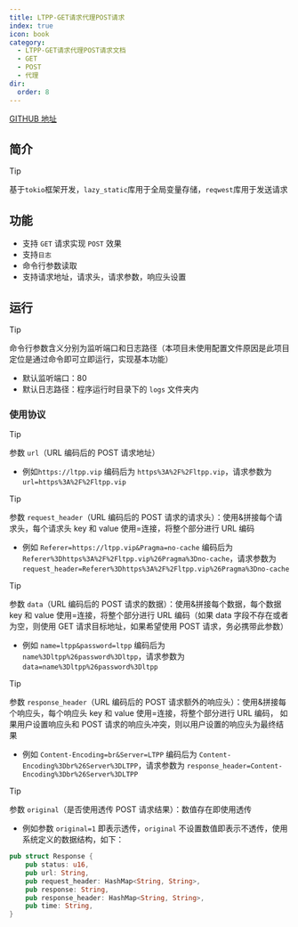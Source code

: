 ```yaml
---
title: LTPP-GET请求代理POST请求
index: true
icon: book
category:
  - LTPP-GET请求代理POST请求文档
  - GET
  - POST
  - 代理
dir:
  order: 8
---
```


<Share colorful />

[GITHUB 地址](https://github.com/eastspire/rust-get-proxy-request)

## 简介

> [!tip]
> 基于`tokio`框架开发，`lazy_static`库用于全局变量存储，`reqwest`库用于发送请求

## 功能

- 支持 `GET` 请求实现 `POST` 效果
- 支持`日志`
- 命令行参数读取
- 支持请求地址，请求头，请求参数，响应头设置

## 运行

> [!tip]
> 命令行参数含义分别为监听端口和日志路径（本项目未使用配置文件原因是此项目定位是通过命令即可立即运行，实现基本功能）

- 默认监听端口：80
- 默认日志路径：程序运行时目录下的 `logs` 文件夹内

### 使用协议

> [!tip]
> 参数 `url`（URL 编码后的 POST 请求地址）

- 例如`https://ltpp.vip` 编码后为 `https%3A%2F%2Fltpp.vip`，请求参数为 `url=https%3A%2F%2Fltpp.vip`

> [!tip]
> 参数 `request_header`（URL 编码后的 POST 请求的请求头）：使用&拼接每个请求头，每个请求头 key 和 value 使用=连接，将整个部分进行 URL 编码

- 例如 `Referer=https://ltpp.vip&Pragma=no-cache` 编码后为 `Referer%3Dhttps%3A%2F%2Fltpp.vip%26Pragma%3Dno-cache`，请求参数为 `request_header=Referer%3Dhttps%3A%2F%2Fltpp.vip%26Pragma%3Dno-cache`

> [!tip]
> 参数 `data`（URL 编码后的 POST 请求的数据）：使用&拼接每个数据，每个数据 key 和 value 使用=连接，将整个部分进行 URL 编码（如果 data 字段不存在或者为空，则使用 GET 请求目标地址，如果希望使用 POST 请求，务必携带此参数）

- 例如 `name=ltpp&password=ltpp` 编码后为 `name%3Dltpp%26password%3Dltpp`，请求参数为 `data=name%3Dltpp%26password%3Dltpp`

> [!tip]
> 参数 `response_header`（URL 编码后的 POST 请求额外的响应头）：使用&拼接每个响应头，每个响应头 key 和 value 使用=连接，将整个部分进行 URL 编码， 如果用户设置响应头和 POST 请求的响应头冲突，则以用户设置的响应头为最终结果

- 例如 `Content-Encoding=br&Server=LTPP` 编码后为 `Content-Encoding%3Dbr%26Server%3DLTPP`，请求参数为 `response_header=Content-Encoding%3Dbr%26Server%3DLTPP`

> [!tip]
> 参数 `original`（是否使用透传 POST 请求结果）：数值存在即使用透传

- 例如参数 `original=1` 即表示透传，`original` 不设置数值即表示不透传，使用系统定义的数据结构，如下：

```rust
pub struct Response {
    pub status: u16,
    pub url: String,
    pub request_header: HashMap<String, String>,
    pub response: String,
    pub response_header: HashMap<String, String>,
    pub time: String,
}
```

<Bottom />
